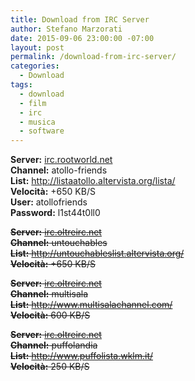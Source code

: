 ```yaml
---
title: Download from IRC Server
author: Stefano Marzorati
date: 2015-09-06 23:00:00 -07:00
layout: post
permalink: /download-from-irc-server/
categories:
  - Download
tags:
  - download
  - film
  - irc
  - musica
  - software
---
```

**Server:** <a href="irc://irc.rootworld.net" target="_blank">irc.rootworld.net</a>  
**Channel:** atollo-friends  
**List:** <a href="http://listaatollo.altervista.org/lista/" target="_blank">http://listaatollo.altervista.org/lista/</a>  
**Velocità:** +650 KB/S   
**User:** atollofriends   
**Password:** l1st44t0ll0   

<del>**Server:** <a href="irc://irc.oltreirc.net" target="_blank">irc.oltreirc.net</a>  
**Channel:** untouchables  
**List:** <a href="http://untouchableslist.altervista.org/" target="_blank">http://untouchableslist.altervista.org/</a>  
**Velocità:** +650 KB/S   </del>

<del>**Server:** <a href="irc://irc.oltreirc.net" target="_blank">irc.oltreirc.net</a>  
**Channel:** multisala  
**List:** <a href="http://www.multisalachannel.com/" target="_blank">http://www.multisalachannel.com/</a>  
**Velocità:** 600 KB/S   </del>

<del>**Server:** <a href="irc://irc.oltreirc.net" target="_blank">irc.oltreirc.net</a>  
**Channel:** puffolandia  
**List:** <a href="http://www.puffolista.wklm.it/" target="_blank">http://www.puffolista.wklm.it/</a>  
**Velocità:** 250 KB/S   </del>